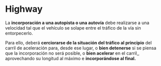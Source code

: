 
# Highway

La **incorporación a una autopista o una autovía** debe realizarse a una velocidad tal que el vehículo se solape entre el tráfico de la vía sin entorpecerlo.

Para ello, deberá **cerciorarse de la situación del tráfico al principio** del carril de aceleración para, desde ese lugar, o **bien detenerse** si se piensa que la incorporación no será posible, o **bien acelerar** en el carril,, aprovechando su longitud al máximo e **incorporándose al final.**

